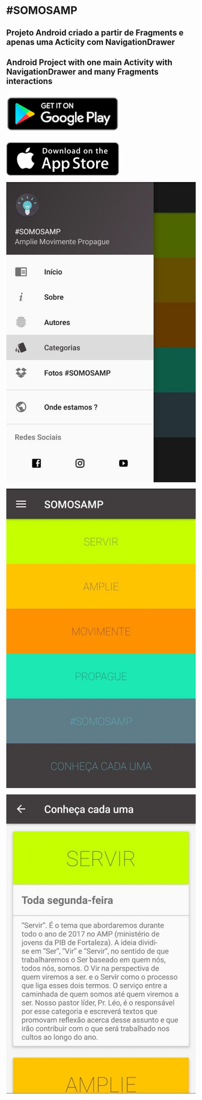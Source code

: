 # #SOMOSAMP

## Projeto Android criado a partir de Fragments e apenas uma Acticity com NavigationDrawer

## Android Project with one main Activity with NavigationDrawer and many Fragments interactions

<a href='https://play.google.com/store/apps/details?id=br.org.pibfortaleza.somosamp&pcampaignid=MKT-Other-global-all-co-prtnr-py-PartBadge-Mar2515-1'><img alt='Get it on Google Play' src='https://github.com/ElyDantas/somosamp-android/blob/master/Screenshots/google_play_badg.png'/></a>

<a href='https://itunes.apple.com/br/app/somosamp/id1214390075?mt=8'><img alt='Download on the App Store' src='https://github.com/ElyDantas/somosamp-android/blob/master/Screenshots/app_store_badge.png'/></a>

![alt text](https://github.com/ElyDantas/somosamp-android/blob/master/Screenshots/1.jpg)

![alt text](https://github.com/ElyDantas/somosamp-android/blob/master/Screenshots/2.jpg)

![alt text](https://github.com/ElyDantas/somosamp-android/blob/master/Screenshots/3.jpg)


